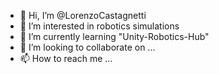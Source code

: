 - 👋 Hi, I’m @LorenzoCastagnetti
- 👀 I’m interested in robotics simulations
- 🌱 I’m currently learning "Unity-Robotics-Hub"
- 💞️ I’m looking to collaborate on ...
- 📫 How to reach me ...

<!---
LorenzoCastagnetti/LorenzoCastagnetti is a ✨ special ✨ repository because its `README.md` (this file) appears on your GitHub profile.
You can click the Preview link to take a look at your changes.
--->
